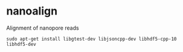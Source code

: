# nanoalign
Alignment of nanopore reads

```
sudo apt-get install libgtest-dev libjsoncpp-dev libhdf5-cpp-10 libhdf5-dev
```
